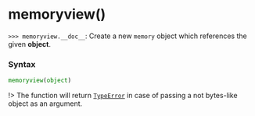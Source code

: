 # memoryview()

`>>> memoryview.__doc__`: Create a new `memory` object which references the given **object**.

### Syntax

```python
memoryview(object)
```

!> The function will return [`TypeError`](/exceptions/TypeError.md) in case of passing a not bytes-like object as an argument.